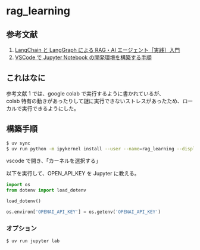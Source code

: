 # rag_learning

## 参考文献

1. [LangChain と LangGraph による RAG・AI エージェント［実践］入門](https://amzn.asia/d/abnDoNd)
2. [VSCode で Jupyter Notebook の開発環境を構築する手順](https://zenn.dev/torakm/articles/55b16afb0a3941#6.-vscode-で-jupyter-notebook-を開く)

## これはなに

参考文献 1 では、google colab で実行するように書かれているが、  
colab 特有の動きがあったりして謎に実行できないストレスがあったため、ローカルで実行できるようにした。

## 構築手順

```zsh
$ uv sync
$ uv run python -m ipykernel install --user --name=rag_learning --display-name "Python (rag_learning)
```

vscode で開き、「カーネルを選択する」

以下を実行して、OPEN_API_KEY を Jupyter に教える。

```python
import os
from dotenv import load_dotenv

load_dotenv()

os.environ['OPENAI_API_KEY'] = os.getenv('OPENAI_API_KEY')
```

### オプション

```zsh
$ uv run jupyter lab
```
